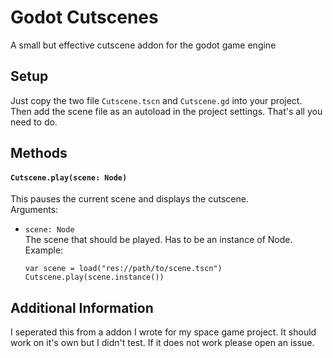 # Godot Cutscenes
A small but effective cutscene addon for the godot game engine

## Setup
Just copy the two file `Cutscene.tscn` and `Cutscene.gd` into your project. Then add the scene file as an autoload in the project settings. That's all you need to do.

## Methods

#### `Cutscene.play(scene: Node)`
This pauses the current scene and displays the cutscene.  
Arguments:
- `scene: Node`  
  The scene that should be played. Has to be an instance of Node.  
  Example:  
  ```gdscript
  var scene = load("res://path/to/scene.tscn")
  Cutscene.play(scene.instance())
  ```

## Additional Information
I seperated this from a addon I wrote for my space game project. It should work on it's own but I didn't test. If it does not work please open an issue.
